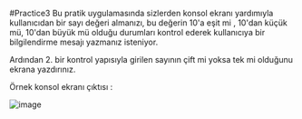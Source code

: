 #Practice3
Bu pratik uygulamasında sizlerden konsol ekranı yardımıyla kullanıcıdan bir sayı değeri almanızı, bu değerin 10'a eşit mi , 10'dan küçük mü, 10'dan büyük mü olduğu durumları kontrol ederek kullanıcıya bir bilgilendirme mesajı yazmanız isteniyor.

Ardından 2. bir kontrol yapısıyla girilen sayının çift mi yoksa tek mi olduğunu ekrana yazdırınız.

Örnek konsol ekranı çıktısı :

![image](https://github.com/user-attachments/assets/485ebe80-6aea-456e-ba9b-bdd50f907ec4)
